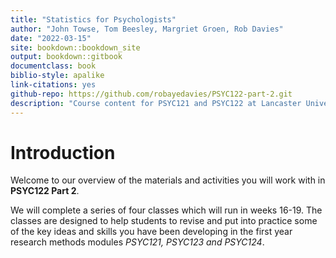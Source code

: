 ```yaml
---
title: "Statistics for Psychologists"
author: "John Towse, Tom Beesley, Margriet Groen, Rob Davies"
date: "2022-03-15"
site: bookdown::bookdown_site
output: bookdown::gitbook
documentclass: book
biblio-style: apalike
link-citations: yes
github-repo: https://github.com/robayedavies/PSYC122-part-2.git
description: "Course content for PSYC121 and PSYC122 at Lancaster University"
---
```


# Introduction

Welcome to our overview of the materials and activities you will work with in **PSYC122 Part 2**.

We will complete a series of four classes which will run in weeks 16-19.
The classes are designed to help students to revise and put into practice some of the key ideas and skills you have been developing in the first year research methods modules *PSYC121, PSYC123 and PSYC124*.
